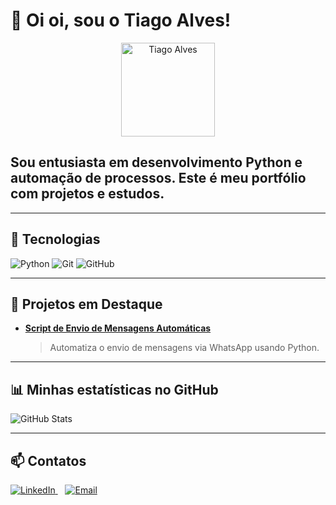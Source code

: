 # 👋 Oi oi, sou o Tiago Alves!

<p align="center">
  <img src="https://github.com/Tiago-Pereira-devv.png" width="150" alt="Tiago Alves">
</p>

## Sou entusiasta em desenvolvimento Python e automação de processos. Este é meu portfólio com projetos e estudos.

---

## 🚀 Tecnologias

![Python](https://img.shields.io/badge/Python-3776AB?style=for-the-badge&logo=python&logoColor=white)
![Git](https://img.shields.io/badge/Git-F05032?style=for-the-badge&logo=git&logoColor=white)
![GitHub](https://img.shields.io/badge/GitHub-181717?style=for-the-badge&logo=github&logoColor=white)

---

## 📂 Projetos em Destaque

- [**Script de Envio de Mensagens Automáticas**](https://github.com/Tiago-Pereira-devv/script_p_automatizacao)  
  > Automatiza o envio de mensagens via WhatsApp usando Python.

---

## 📊 Minhas estatísticas no GitHub

![GitHub Stats](https://github-readme-stats.vercel.app/api?username=Tiago-Pereira-devv&show_icons=true&theme=dark)

---

## 📫 Contatos

<a href="https://www.linkedin.com/in/tiago-pereira-151b58202" target="_blank">
  <img src="https://img.shields.io/badge/LinkedIn-0A66C2?style=for-the-badge&logo=linkedin&logoColor=white" alt="LinkedIn" />
</a>
&nbsp;&nbsp;
<a href="mailto:tiago_alvesyi@hotmail.com">
  <img src="https://img.shields.io/badge/Email-D14836?style=for-the-badge&logo=gmail&logoColor=white" alt="Email" />
</a>




